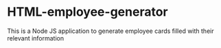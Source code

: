 # HTML-employee-generator
This is a Node JS application to generate employee cards filled with their relevant information
